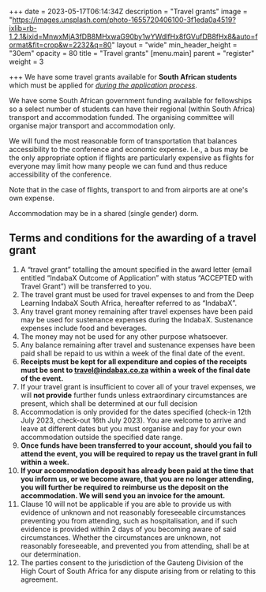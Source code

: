 +++
date = 2023-05-17T06:14:34Z
description = "Travel grants"
image = "https://images.unsplash.com/photo-1655720406100-3f1eda0a4519?ixlib=rb-1.2.1&ixid=MnwxMjA3fDB8MHxwaG90by1wYWdlfHx8fGVufDB8fHx8&auto=format&fit=crop&w=2232&q=80"
layout = "wide"
min_header_height = "30em"
opacity = 80
title = "Travel grants"
[menu.main]
parent = "register"
weight = 3

+++
We have some travel grants available for **South African students** which must be applied for [_during the application process_](/register/now).

<!--more-->

We have some South African government funding available for fellowships so a select number of students can have their regional (within South Africa) transport and accommodation funded. The organising committee will organise major transport and accommodation only.

We will fund the most reasonable form of transportation that balances accessibility to the conference and economic expense. I.e., a bus may be the only appropriate option if flights are particularly expensive as flights for everyone may limit how many people we can fund and thus reduce accessibility of the conference.

Note that in the case of flights, transport to and from airports are at one's own expense.

Accommodation may be in a shared (single gender) dorm.

## Terms and conditions for the awarding of a travel grant

 1. A “travel grant” totalling the amount specified in the award letter (email entitled “IndabaX Outcome of Application” with status “ACCEPTED with Travel Grant”) will be transferred to you.
 2. The travel grant must be used for travel expenses to and from the Deep Learning IndabaX South Africa, hereafter referred to as “IndabaX”.
 3. Any travel grant money remaining after travel expenses have been paid may be used for sustenance expenses during the IndabaX. Sustenance expenses include food and beverages.
 4. The money may not be used for any other purpose whatsoever.
 5. Any balance remaining after travel and sustenance expenses have been paid shall be repaid to us within a week of the final date of the event.
 6. **Receipts must be kept for all expenditure and copies of the receipts must be sent to travel@indabax.co.za within a week of the final date of the event.**
 7. If your travel grant is insufficient to cover all of your travel expenses, we will **not provide** further funds unless extraordinary circumstances are present, which shall be determined at our full decision
 8. Accommodation is only provided for the dates specified (check-in 12th July 2023, check-out 16th July 2023). You are welcome to arrive and leave at different dates but you must organise and pay for your own accommodation outside the specified date range.
 9. **Once funds have been transferred to your account, should you fail to attend the event, you will be required to repay us the travel grant in full within a week.**
10. **If your accommodation deposit has already been paid at the time that you inform us, or we become aware, that you are no longer attending, you will further be required to reimburse us the deposit on the accommodation. We will send you an invoice for the amount.**
11. Clause 10 will not be applicable if you are able to provide us with evidence of unknown and not reasonably foreseeable circumstances preventing you from attending, such as hospitalisation, and if such evidence is provided within 2 days of you becoming aware of said circumstances. Whether the circumstances are unknown, not reasonably foreseeable, and prevented you from attending, shall be at our determination.
12. The parties consent to the jurisdiction of the Gauteng Division of the High Court of South Africa for any dispute arising from or relating to this agreement.